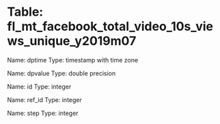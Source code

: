 Table: fl_mt_facebook_total_video_10s_views_unique_y2019m07
===========================================================

Name: dptime
Type: timestamp with time zone

Name: dpvalue
Type: double precision

Name: id
Type: integer

Name: ref_id
Type: integer

Name: step
Type: integer

